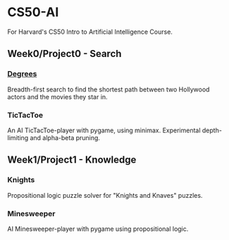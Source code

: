 # CS50-AI
For Harvard's CS50 Intro to Artificial Intelligence Course.

## Week0/Project0 - Search
### [Degrees](./Project0/degrees)
Breadth-first search to find the shortest path between two Hollywood actors and the movies they star in.
### TicTacToe
An AI TicTacToe-player with pygame, using minimax. Experimental depth-limiting and alpha-beta pruning.

## Week1/Project1 - Knowledge
### Knights
Propositional logic puzzle solver for "Knights and Knaves" puzzles.
### Minesweeper
AI Minesweeper-player with pygame using propositional logic.
